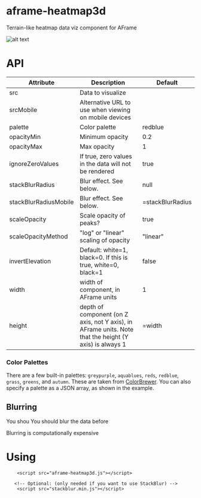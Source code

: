 # aframe-heatmap3d
Terrain-like heatmap data viz component for AFrame

![alt text](http://img "Example image")




# API #

Attribute | Description | Default
--- | --- | ---
src | Data to visualize  | |
srcMobile | Alternative URL to use when viewing on mobile devices | |
palette | Color palette | redblue |
opacityMin | Minimum opacity | 0.2 
opacityMax | Max opacity | 1
ignoreZeroValues | If true, zero values in the data will not be rendered | true
stackBlurRadius | Blur effect. See below. | null
stackBlurRadiusMobile | Blur effect. See below. | =stackBlurRadius
scaleOpacity | Scale opacity of peaks? | true
scaleOpacityMethod | "log" or "linear" scaling of opacity | "linear"
invertElevation | Default: white=1, black=0. If this is true, white=0, black=1 | false
width | width of component, in AFrame units | 1
height | depth of component (on Z axis, not Y axis), in AFrame units. Note that the height (Y axis) is always 1 | =width


### Color Palettes ###
There are a few built-in palettes: `greypurple`, `aquablues`, `reds`, `redblue`, `grass`, `greens`, and `autumn`. These are taken from
[ColorBrewer](http://colorbrewer2.org). You can also specify a palette as a JSON array, as shown in the example.

## Blurring ##

You shou
You should blur the data before 

Blurring is computationally expensive



# Using #
```
	<script src="aframe-heatmap3d.js"></script>

   <!-- Optional: (only needed if you want to use StackBlur) -->
	<script src="stackblur.min.js"></script>

```

